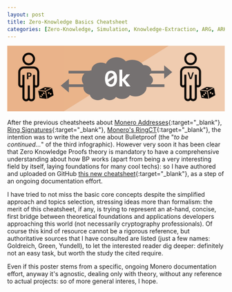 ```yaml
---
layout: post
title: Zero-Knowledge Basics Cheatsheet
categories: [Zero-Knowledge, Simulation, Knowledge-Extraction, ARG, ARK, NIZK, Fiat-Shamir, Oracle]
---
```


![](/images/zkbasics.png)

After the previous cheatsheets about [Monero Addresses](https://www.bybaro.it/My-Recent-Contribs-To-Monero/){:target="_blank"}, [Ring Signatures](https://www.bybaro.it/My-Recent-Contribs-To-Monero/){:target="_blank"}, [Monero's RingCT](https://www.bybaro.it/Moneros-RingCT-Cheatsheet/){:target="_blank"}, the intention was to write the next one about Bulletproof (the "_to be continued..._" of the third infographic). However very soon it has been clear that Zero Knowledge Proofs theory is mandatory to have a comprehensive understanding about how BP works (apart from being a very interesting field by itself, laying foundations for many cool techs): so I have authored and uploaded on GitHub [this new cheatsheet](https://github.com/baro77/ZKbasicsCS){:target="_blank"}, as a step of an ongoing documentation effort.

I have tried to not miss the basic core concepts despite the simplified approach and topics selection, stressing ideas more than formalism: the merit of this cheatsheet, if any, is trying to represent an at-hand, concise, first bridge between theoretical foundations and applications developers approaching this world (not necessarily cryptography professionals). Of course this kind of resource cannot be a rigorous reference, but authoritative sources that I have consulted are listed (just a few names: Goldreich, Green, Yundell), to let the interested reader dig deeper: definitely not an easy task, but worth the study the cited require.

Even if this poster stems from a specific, ongoing Monero documentation effort, anyway it's agnostic, dealing only with theory, without any reference to actual projects: so of more general interes, I hope.